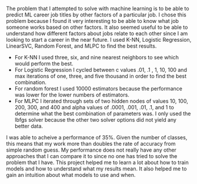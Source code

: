 The problem that I attempted to solve with machine learning is to be able to predict ML career job titles by other factors of a particular job. I chose this problem because I found it very interesting to be able to know what job someone works based on other factors. It also seemed useful to be able to understand how different factors about jobs relate to each other since I am looking to start a career in the near future.
I used K-NN, Logistic Regression, LinearSVC, Random Forest, and MLPC to find the best results.
- For K-NN I used three, six, and nine nearest neighbors to see which would perform the best.
- For Logistic Regression I cycled between c values .01, .1 , 1, 10, 100 and max iterations of one, three, and five thousand in order to find the best combination.
- For random forest I used 10000 estimators because the performance was lower for the lower numbers of estimators.
- For MLPC I iterated through sets of two hidden nodes of values 10, 100, 200, 300, and 400 and alpha values of .0001, .001, .01, .1, and 1 to determine what the best combination of parameters was. I only used the lbfgs solver because the other two solver options did not yield any better data.

I was able to acheive a performance of 35%. Given the number of classes, this means that my work more than doubles the rate of accuracy from simple random guess. My performance does not really have any other approaches that I can compare it to since no one has tried to solve the problem that I have. This project helped me to learn a lot about how to train models and how to understand what my results mean. It also helped me to gain an intuition about what models to use and when.
